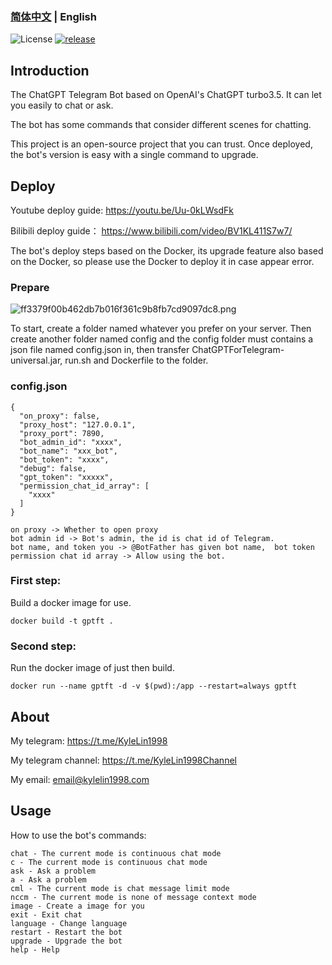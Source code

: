 ### [简体中文](./README.md) | English

![License](https://img.shields.io/badge/license-MIT-green)
[![release](https://img.shields.io/github/v/release/kylelin1998/ChatGPTForTelegram)](https://github.com/kylelin1998/ChatGPTForTelegram/releases/latest)

## Introduction
The ChatGPT Telegram Bot based on OpenAI's ChatGPT turbo3.5. It can let you easily to chat or ask.

The bot has some commands that consider different scenes for chatting.

This project is an open-source project that you can trust. Once deployed, the bot's version is easy with a single command to upgrade.

## Deploy
Youtube deploy guide: https://youtu.be/Uu-0kLWsdFk

Bilibili deploy guide： https://www.bilibili.com/video/BV1KL411S7w7/

The bot's deploy steps based on the Docker, its upgrade feature also based on the Docker, so please use the Docker to deploy it in case appear error.

### Prepare
![ff3379f00b462db7b016f361c9b8fb7cd9097dc8.png](https://openimg.kylelin1998.com/img/ff3379f00b462db7b016f361c9b8fb7cd9097dc8.png)

To start, create a folder named whatever you prefer on your server. 
Then create another folder named config and the config folder must contains a json file named config.json in, then transfer ChatGPTForTelegram-universal.jar, run.sh and Dockerfile to the folder.
### config.json
```
{
  "on_proxy": false,
  "proxy_host": "127.0.0.1",
  "proxy_port": 7890,
  "bot_admin_id": "xxxx",
  "bot_name": "xxx_bot",
  "bot_token": "xxxx",
  "debug": false,
  "gpt_token": "xxxxx",
  "permission_chat_id_array": [
    "xxxx"
  ]
}
```
```
on proxy -> Whether to open proxy
bot admin id -> Bot's admin, the id is chat id of Telegram.
bot name, and token you -> @BotFather has given bot name,  bot token
permission chat id array -> Allow using the bot.
```

### First step:
Build a docker image for use.
```
docker build -t gptft .
```

### Second step:
Run the docker image of just then build.
```
docker run --name gptft -d -v $(pwd):/app --restart=always gptft
```

## About
My telegram: https://t.me/KyleLin1998

My telegram channel: https://t.me/KyleLin1998Channel

My email: email@kylelin1998.com

## Usage
How to use the bot's commands:
```
chat - The current mode is continuous chat mode
c - The current mode is continuous chat mode
ask - Ask a problem
a - Ask a problem
cml - The current mode is chat message limit mode
nccm - The current mode is none of message context mode
image - Create a image for you
exit - Exit chat
language - Change language
restart - Restart the bot
upgrade - Upgrade the bot
help - Help
```